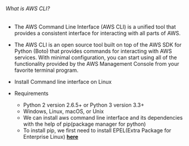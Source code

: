 ###### What is AWS CLI?

* The AWS Command Line Interface (AWS CLI) is a unified tool that provides a consistent interface for interacting with all parts of AWS.

* The AWS CLI is an open source tool built on top of the AWS SDK for Python (Boto) that provides commands for interacting with AWS services. With minimal configuration, you can start using all of the functionality provided by the AWS Management Console from your favorite terminal program.

* Install Command line interface on Linux

* Requirements

    * Python 2 version 2.6.5+ or Python 3 version 3.3+
    * Windows, Linux, macOS, or Unix
    * We can install aws command line interface and its dependencies with the help of pip(package manager for python)
    * To install pip, we first need to install EPEL(Extra Package for Enterprise Linux) [**here**](https://fedoraproject.org/wiki/EPEL)
